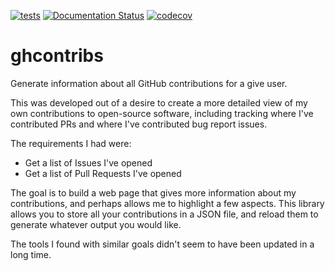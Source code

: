 [![tests](https://github.com/dwhswenson/ghcontribs/actions/workflows/tests.yml/badge.svg)](https://github.com/dwhswenson/ghcontribs/actions/workflows/tests.yml)
[![Documentation Status](https://readthedocs.org/projects/ghcontribs/badge/?version=latest)](https://ghcontribs.readthedocs.io/en/latest/?badge=latest)
[![codecov](https://codecov.io/gh/dwhswenson/ghcontribs/branch/main/graph/badge.svg?token=NIDVFDmwvI)](https://codecov.io/gh/dwhswenson/ghcontribs)

# ghcontribs

Generate information about all GitHub contributions for a give user.

This was developed out of a desire to create a more detailed view of my own
contributions to open-source software, including tracking where I've
contributed PRs and where I've contributed bug report issues.

The requirements I had were:

* Get a list of Issues I've opened
* Get a list of Pull Requests I've opened

The goal is to build a web page that gives more information about my
contributions, and perhaps allows me to highlight a few aspects. This library
allows you to store all your contributions in a JSON file, and reload them to
generate whatever output you would like.

The tools I found with similar goals didn't seem to have been updated in a long
time.
